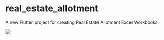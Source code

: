 # real_estate_allotment

A new Flutter project for creating Real Estate Allotment Excel Workbooks.

<a title="Made with Fluent Design" href="https://github.com/bdlukaa/fluent_ui">
  <img
    src="https://img.shields.io/badge/fluent-design-blue?style=flat-square&color=gray&labelColor=0078D7"
  />
</a>